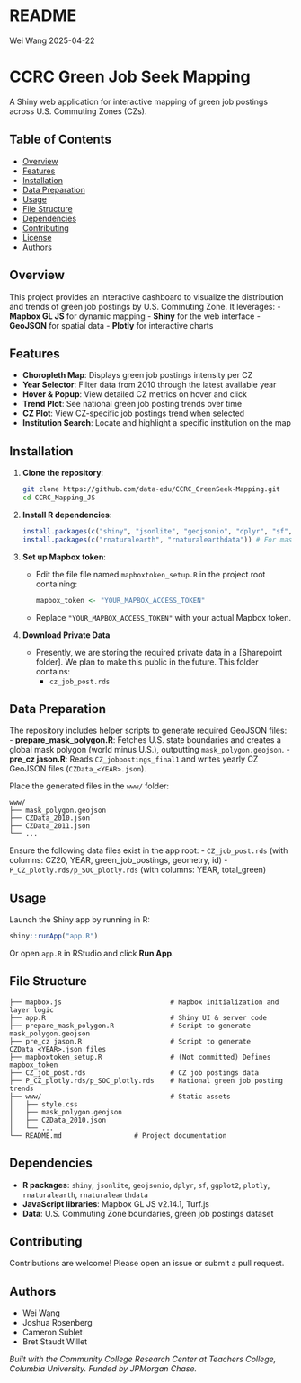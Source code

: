 README
================
Wei Wang
2025-04-22

# CCRC Green Job Seek Mapping

A Shiny web application for interactive mapping of green job postings
across U.S. Commuting Zones (CZs).

## Table of Contents

- [Overview](#overview)
- [Features](#features)
- [Installation](#installation)
- [Data Preparation](#data-preparation)
- [Usage](#usage)
- [File Structure](#file-structure)
- [Dependencies](#dependencies)
- [Contributing](#contributing)
- [License](#license)
- [Authors](#authors)

## Overview

This project provides an interactive dashboard to visualize the
distribution and trends of green job postings by U.S. Commuting Zone. It
leverages: - **Mapbox GL JS** for dynamic mapping - **Shiny** for the
web interface - **GeoJSON** for spatial data - **Plotly** for
interactive charts

## Features

- **Choropleth Map**: Displays green job postings intensity per CZ
- **Year Selector**: Filter data from 2010 through the latest available
  year
- **Hover & Popup**: View detailed CZ metrics on hover and click
- **Trend Plot**: See national green job posting trends over time
- **CZ Plot**: View CZ-specific job postings trend when selected
- **Institution Search**: Locate and highlight a specific institution on
  the map

## Installation

1.  **Clone the repository**:

    ``` bash
    git clone https://github.com/data-edu/CCRC_GreenSeek-Mapping.git
    cd CCRC_Mapping_JS
    ```

2.  **Install R dependencies**:

    ``` r
    install.packages(c("shiny", "jsonlite", "geojsonio", "dplyr", "sf", "ggplot2", "plotly"))
    install.packages(c("rnaturalearth", "rnaturalearthdata")) # For mask polygon script
    ```

3.  **Set up Mapbox token**:

    - Edit the file file named `mapboxtoken_setup.R` in the project root
      containing:

      ``` r
      mapbox_token <- "YOUR_MAPBOX_ACCESS_TOKEN"
      ```

    - Replace `"YOUR_MAPBOX_ACCESS_TOKEN"` with your actual Mapbox
      token.
      
4. **Download Private Data**
    
    - Presently, we are storing the required private data in a [Sharepoint folder]. 
    We plan to make this public in the future. This folder contains:
      - `cz_job_post.rds`

## Data Preparation

The repository includes helper scripts to generate required GeoJSON
files: - **prepare_mask_polygon.R**: Fetches U.S. state boundaries and
creates a global mask polygon (world minus U.S.), outputting
`mask_polygon.geojson`. - **pre_cz jason.R**: Reads
`CZ_jobpostings_final1` and writes yearly CZ GeoJSON files
(`CZData_<YEAR>.json`).

Place the generated files in the `www/` folder:

    www/
    ├── mask_polygon.geojson
    ├── CZData_2010.json
    ├── CZData_2011.json
    └── ...

Ensure the following data files exist in the app root: -
`CZ_job_post.rds` (with columns: CZ20, YEAR, green_job_postings,
geometry, id) - `P_CZ_plotly.rds/p_SOC_plotly.rds` (with columns: YEAR,
total_green)

## Usage

Launch the Shiny app by running in R:

``` r
shiny::runApp("app.R")
```

Or open `app.R` in RStudio and click **Run App**.

## File Structure

    ├── mapbox.js                           # Mapbox initialization and layer logic
    ├── app.R                               # Shiny UI & server code
    ├── prepare_mask_polygon.R              # Script to generate mask_polygon.geojson
    ├── pre_cz jason.R                      # Script to generate CZData_<YEAR>.json files
    ├── mapboxtoken_setup.R                 # (Not committed) Defines mapbox_token
    ├── CZ_job_post.rds                     # CZ job postings data
    ├── P_CZ_plotly.rds/p_SOC_plotly.rds    # National green job posting trends
    ├── www/                                # Static assets
    │   ├── style.css
    │   ├── mask_polygon.geojson
    │   ├── CZData_2010.json
    │   └── ...
    └── README.md                  # Project documentation

## Dependencies

- **R packages**: `shiny`, `jsonlite`, `geojsonio`, `dplyr`, `sf`,
  `ggplot2`, `plotly`, `rnaturalearth`, `rnaturalearthdata`
- **JavaScript libraries**: Mapbox GL JS v2.14.1, Turf.js
- **Data**: U.S. Commuting Zone boundaries, green job postings dataset

## Contributing

Contributions are welcome! Please open an issue or submit a pull
request.

## Authors

- Wei Wang
- Joshua Rosenberg
- Cameron Sublet
- Bret Staudt Willet

*Built with the Community College Research Center at Teachers College,
Columbia University. Funded by JPMorgan Chase.*
